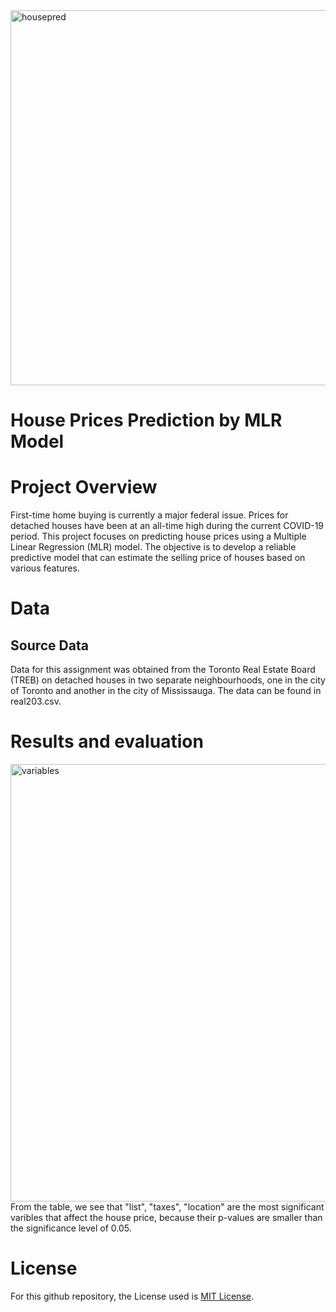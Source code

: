 <img width="600" alt="housepred" src="https://github.com/trtrgfh/House-Prices-Prediction-MLR-Model/assets/73056232/c03c66d2-b9e5-4e24-bccc-4473950bbc74">

# House Prices Prediction by MLR Model

# Project Overview
First-time home buying is currently a major federal issue. Prices for detached houses have been at an all-time high during the current COVID-19 period. This project focuses on predicting house prices using a Multiple Linear Regression (MLR) model. The objective is to develop a reliable predictive model that can estimate the selling price of houses based on various features.

# Data
## Source Data
Data for this assignment was obtained from the Toronto Real Estate Board (TREB) on detached houses in two separate neighbourhoods, one in the city of Toronto and another in the city of Mississauga. The data can be found in real203.csv.

# Results and evaluation
<img width="700" alt="variables" src="https://github.com/trtrgfh/House-Prices-Prediction-MLR-Model/assets/73056232/d4d731e0-ec8f-405c-bb23-26279387743f"> \
From the table, we see that "list", "taxes", "location" are the most significant varibles that affect the house price, because their p-values are smaller than the significance level of 0.05. 

# License
For this github repository, the License used is [MIT License](https://opensource.org/license/mit/).
